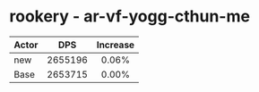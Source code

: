 # rookery - ar-vf-yogg-cthun-me
| Actor | DPS | Increase |
|---|:---:|:---:|
|new|2655196|0.06%|
|Base|2653715|0.00%|
